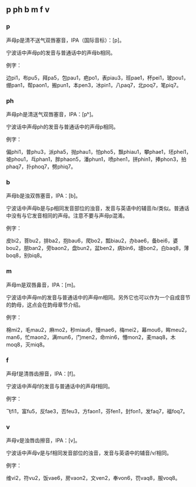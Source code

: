 ## p ph b m f v

### p

声母p是清不送气双唇塞音，IPA（国际音标）：\[p\]。

宁波话中声母p的发音与普通话中的声母b相同。

例字：

边pi1，布pu5，拜pa5，包pau1，疤po1，表piau3，班pae1，杯pei1，玻pou1，绷pan1，帮paon1，搬pun1，本pen3，冰pin1，八paq7，北poq7，笔piq7。

### ph

声母ph是清送气双唇塞音，IPA：\[pʰ\]。

宁波话中声母ph的发音与普通话中的声母p相同。

例字：

偏phi1，普phu3，派pha5，抛phau1，怕pho5，飘phiau1，攀phae1，坯phei1，坡phou1，乓phan1，胖phaon5，潘phun1，喷phen1，拼phin1，捧phon3，拍phaq7，扑phoq7，劈phiq7。

### b

声母b是浊双唇塞音，IPA：\[b\]。

宁波话中声母b是与p相同发音部位的浊音，发音与英语中的辅音/b/类似。普通话中没有与它发音相同的声母。注意不要与声母p混淆。

例字：

皮bi2，菩bu2，排ba2，抱bau6，爬bo2，瓢biau2，办bae6，备bei6，婆bou2，朋ban2，旁baon2，盘bun2，盆ben2，病bin6，塳bon2，白baq8，薄boq8，别biq8。

### m

声母m是双唇鼻音，IPA：\[m\]。

宁波话中声母m的发音与普通话中的声母m相同。另外它也可以作为一个自成音节的韵母，这点会在韵母章节介绍。

例字：

棉mi2，毛mau2，麻mo2，秒miau6，慢mae6，梅mei2，幕mou6，眸meu2，man6，忙maon2，满mun6，门men2，命min6，懵mon2，麦maq8，木moq8，灭miq8。

### f

声母f是清唇齿擦音，IPA：\[f\]。

宁波话中声母f的发音与普通话中的声母f相同。

例字：

飞fi1，富fu5，反fae3，否feu3，方faon1，芬fen1，封fon1，发faq7，福foq7。

### v

声母v是浊唇齿擦音，IPA：\[v\]。

宁波话中声母v是与f相同发音部位的浊音，发音与英语中的辅音/v/相同。

例字：

维vi2，符vu2，饭vae6，房vaon2，文ven2，奉von6，罚vaq8，服voq8。
